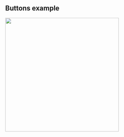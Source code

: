 <h2>Buttons example</h2>
<img src="https://dvostr.ru/assets/img/screenshorts/img_01-02.png" width="360">

